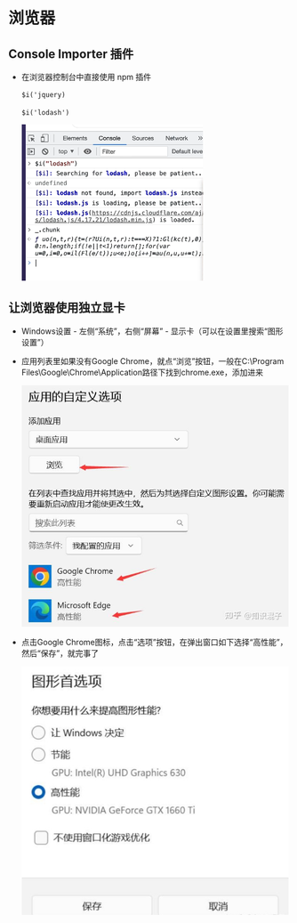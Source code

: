 # 浏览器

## Console Importer 插件

+ 在浏览器控制台中直接使用 npm 插件

  ```shell
  $i('jquery)

  $i('lodash')
  ```

  ![ConsoleImporter](./images/ConsoleImporter.png)

## 让浏览器使用独立显卡

+ Windows设置 - 左侧“系统”，右侧“屏幕” - 显示卡（可以在设置里搜索“图形设置”）

+ 应用列表里如果没有Google Chrome，就点“浏览”按钮，一般在C:\Program Files\Google\Chrome\Application路径下找到chrome.exe，添加进来

  ![添加应用](./images/添加应用.jpg)

+ 点击Google Chrome图标，点击“选项”按钮，在弹出窗口如下选择“高性能”，然后“保存”，就完事了

  ![图形设置](./images/图形设置.png)

